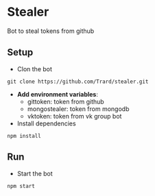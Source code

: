 # Stealer

Bot to steal tokens from github

## Setup
- Clon the bot
```
git clone https://github.com/Trard/stealer.git
```
- **Add environment variables**:
    - gittoken: token from github
    - mongostealer: token from mongodb
    - vktoken: token from vk group bot
- Install dependencies
```
npm install
```
## Run
- Start the bot
```
npm start
```
